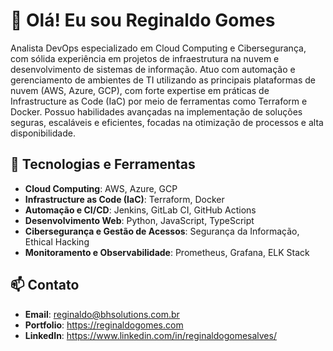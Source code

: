 # 👋 Olá! Eu sou Reginaldo Gomes

Analista DevOps especializado em Cloud Computing e Cibersegurança, com sólida experiência em projetos de infraestrutura na nuvem e desenvolvimento de sistemas de informação. Atuo com automação e gerenciamento de ambientes de TI utilizando as principais plataformas de nuvem (AWS, Azure, GCP), com forte expertise em práticas de Infrastructure as Code (IaC) por meio de ferramentas como Terraform e Docker. Possuo habilidades avançadas na implementação de soluções seguras, escaláveis e eficientes, focadas na otimização de processos e alta disponibilidade.

## 🚀 Tecnologias e Ferramentas

- **Cloud Computing**: AWS, Azure, GCP
- **Infrastructure as Code (IaC)**: Terraform, Docker
- **Automação e CI/CD**: Jenkins, GitLab CI, GitHub Actions
- **Desenvolvimento Web**: Python, JavaScript, TypeScript 
- **Cibersegurança e Gestão de Acessos**: Segurança da Informação, Ethical Hacking
- **Monitoramento e Observabilidade**: Prometheus, Grafana, ELK Stack

## 📫 Contato

- **Email**: [reginaldo@bhsolutions.com.br](mailto:reginaldo@bhsolutions.com.br)
- **Portfolio**: https://reginaldogomes.com
- **LinkedIn**: https://www.linkedin.com/in/reginaldogomesalves/
